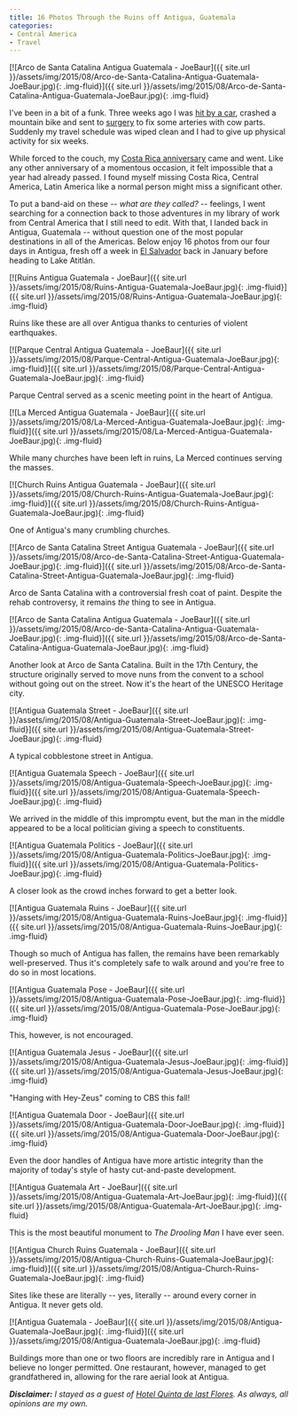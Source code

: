 ```yaml
---
title: 16 Photos Through the Ruins off Antigua, Guatemala
categories:
- Central America
- Travel
---
```


[![Arco de Santa Catalina Antigua Guatemala - JoeBaur]({{ site.url }}/assets/img/2015/08/Arco-de-Santa-Catalina-Antigua-Guatemala-JoeBaur.jpg){: .img-fluid}]({{ site.url }}/assets/img/2015/08/Arco-de-Santa-Catalina-Antigua-Guatemala-JoeBaur.jpg){: .img-fluid}

I've been in a bit of a funk. Three weeks ago I was [hit by a car](https://withoutapath.com/that-time-i-got-hit-by-a-car/), crashed a mountain bike and sent to [surgery](https://withoutapath.com/an-abrupt-end/) to fix some arteries with cow parts. Suddenly my travel schedule was wiped clean and I had to give up physical activity for six weeks.

While forced to the couch, my [Costa Rica anniversary](https://withoutapath.com/vivir-en-costa-rica/) came and went. Like any other anniversary of a momentous occasion, it felt impossible that a year had already passed. I found myself missing Costa Rica, Central America, Latin America like a normal person might miss a significant other.

To put a band-aid on these -- _what are they called?_ -- feelings, I went searching for a connection back to those adventures in my library of work from Central America that I still need to edit. With that, I landed back in Antigua, Guatemala -- without question one of the most popular destinations in all of the Americas. Below enjoy 16 photos from our four days in Antigua, fresh off a week in [El Salvador](https://withoutapath.com/travel-guides/el-salvador/) back in January before heading to Lake Atitlán.<!-- more -->

[![Ruins Antigua Guatemala - JoeBaur]({{ site.url }}/assets/img/2015/08/Ruins-Antigua-Guatemala-JoeBaur.jpg){: .img-fluid}]({{ site.url }}/assets/img/2015/08/Ruins-Antigua-Guatemala-JoeBaur.jpg){: .img-fluid}

Ruins like these are all over Antigua thanks to centuries of violent earthquakes.

[![Parque Central Antigua Guatemala - JoeBaur]({{ site.url }}/assets/img/2015/08/Parque-Central-Antigua-Guatemala-JoeBaur.jpg){: .img-fluid}]({{ site.url }}/assets/img/2015/08/Parque-Central-Antigua-Guatemala-JoeBaur.jpg){: .img-fluid}

Parque Central served as a scenic meeting point in the heart of Antigua.

[![La Merced Antigua Guatemala - JoeBaur]({{ site.url }}/assets/img/2015/08/La-Merced-Antigua-Guatemala-JoeBaur.jpg){: .img-fluid}]({{ site.url }}/assets/img/2015/08/La-Merced-Antigua-Guatemala-JoeBaur.jpg){: .img-fluid}

While many churches have been left in ruins, La Merced continues serving the masses.

[![Church Ruins Antigua Guatemala - JoeBaur]({{ site.url }}/assets/img/2015/08/Church-Ruins-Antigua-Guatemala-JoeBaur.jpg){: .img-fluid}]({{ site.url }}/assets/img/2015/08/Church-Ruins-Antigua-Guatemala-JoeBaur.jpg){: .img-fluid}

One of Antigua's many crumbling churches.

[![Arco de Santa Catalina Street Antigua Guatemala - JoeBaur]({{ site.url }}/assets/img/2015/08/Arco-de-Santa-Catalina-Street-Antigua-Guatemala-JoeBaur.jpg){: .img-fluid}]({{ site.url }}/assets/img/2015/08/Arco-de-Santa-Catalina-Street-Antigua-Guatemala-JoeBaur.jpg){: .img-fluid}

Arco de Santa Catalina with a controversial fresh coat of paint. Despite the rehab controversy, it remains _the_ thing to see in Antigua.

[![Arco de Santa Catalina Antigua Guatemala - JoeBaur]({{ site.url }}/assets/img/2015/08/Arco-de-Santa-Catalina-Antigua-Guatemala-JoeBaur.jpg){: .img-fluid}]({{ site.url }}/assets/img/2015/08/Arco-de-Santa-Catalina-Antigua-Guatemala-JoeBaur.jpg){: .img-fluid}

Another look at Arco de Santa Catalina. Built in the 17th Century, the structure originally served to move nuns from the convent to a school without going out on the street. Now it's the heart of the UNESCO Heritage city.

[![Antigua Guatemala Street - JoeBaur]({{ site.url }}/assets/img/2015/08/Antigua-Guatemala-Street-JoeBaur.jpg){: .img-fluid}]({{ site.url }}/assets/img/2015/08/Antigua-Guatemala-Street-JoeBaur.jpg){: .img-fluid}

A typical cobblestone street in Antigua.

[![Antigua Guatemala Speech - JoeBaur]({{ site.url }}/assets/img/2015/08/Antigua-Guatemala-Speech-JoeBaur.jpg){: .img-fluid}]({{ site.url }}/assets/img/2015/08/Antigua-Guatemala-Speech-JoeBaur.jpg){: .img-fluid}

We arrived in the middle of this impromptu event, but the man in the middle appeared to be a local politician giving a speech to constituents.

[![Antigua Guatemala Politics - JoeBaur]({{ site.url }}/assets/img/2015/08/Antigua-Guatemala-Politics-JoeBaur.jpg){: .img-fluid}]({{ site.url }}/assets/img/2015/08/Antigua-Guatemala-Politics-JoeBaur.jpg){: .img-fluid}

A closer look as the crowd inches forward to get a better look.

[![Antigua Guatemala Ruins - JoeBaur]({{ site.url }}/assets/img/2015/08/Antigua-Guatemala-Ruins-JoeBaur.jpg){: .img-fluid}]({{ site.url }}/assets/img/2015/08/Antigua-Guatemala-Ruins-JoeBaur.jpg){: .img-fluid}

Though so much of Antigua has fallen, the remains have been remarkably well-preserved. Thus it's completely safe to walk around and you're free to do so in most locations.

[![Antigua Guatemala Pose - JoeBaur]({{ site.url }}/assets/img/2015/08/Antigua-Guatemala-Pose-JoeBaur.jpg){: .img-fluid}]({{ site.url }}/assets/img/2015/08/Antigua-Guatemala-Pose-JoeBaur.jpg){: .img-fluid}

This, however, is not encouraged.

[![Antigua Guatemala Jesus - JoeBaur]({{ site.url }}/assets/img/2015/08/Antigua-Guatemala-Jesus-JoeBaur.jpg){: .img-fluid}]({{ site.url }}/assets/img/2015/08/Antigua-Guatemala-Jesus-JoeBaur.jpg){: .img-fluid}

"Hanging with Hey-Zeus" coming to CBS this fall!

[![Antigua Guatemala Door - JoeBaur]({{ site.url }}/assets/img/2015/08/Antigua-Guatemala-Door-JoeBaur.jpg){: .img-fluid}]({{ site.url }}/assets/img/2015/08/Antigua-Guatemala-Door-JoeBaur.jpg){: .img-fluid}

Even the door handles of Antigua have more artistic integrity than the majority of today's style of hasty cut-and-paste development.

[![Antigua Guatemala Art - JoeBaur]({{ site.url }}/assets/img/2015/08/Antigua-Guatemala-Art-JoeBaur.jpg){: .img-fluid}]({{ site.url }}/assets/img/2015/08/Antigua-Guatemala-Art-JoeBaur.jpg){: .img-fluid}

This is the most beautiful monument to _The Drooling Man_ I have ever seen.

[![Antigua Church Ruins Guatemala - JoeBaur]({{ site.url }}/assets/img/2015/08/Antigua-Church-Ruins-Guatemala-JoeBaur.jpg){: .img-fluid}]({{ site.url }}/assets/img/2015/08/Antigua-Church-Ruins-Guatemala-JoeBaur.jpg){: .img-fluid}

Sites like these are literally -- yes, literally -- around every corner in Antigua. It never gets old.

[![Antigua Guatemala - JoeBaur]({{ site.url }}/assets/img/2015/08/Antigua-Guatemala-JoeBaur.jpg){: .img-fluid}]({{ site.url }}/assets/img/2015/08/Antigua-Guatemala-JoeBaur.jpg){: .img-fluid}

Buildings more than one or two floors are incredibly rare in Antigua and I believe no longer permitted. One restaurant, however, managed to get grandfathered in, allowing for the rare aerial look at Antigua.

_**Disclaimer:** I stayed as a guest of [Hotel Quinta de last Flores](http://www.quintadelasflores.com/). As always, all opinions are my own._
